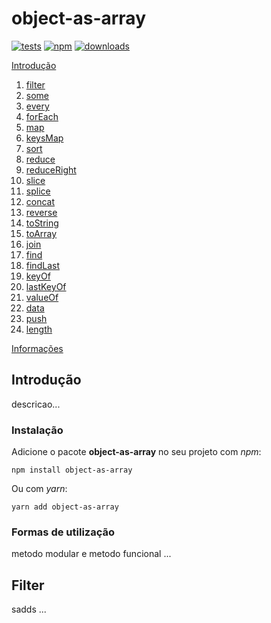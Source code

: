 # object-as-array

[![tests](https://github.com/guilhermeasn/object-as-array/actions/workflows/test.yml/badge.svg)](https://github.com/guilhermeasn/object-as-array/actions/workflows/test.yml)
[![npm](https://img.shields.io/npm/v/object-as-array.svg)](https://www.npmjs.com/package/object-as-array/v/latest)
[![downloads](https://img.shields.io/npm/dt/object-as-array)](https://www.npmjs.com/package/object-as-array/)

[Introdução](#introdução)

1. [filter](#filter)
2. [some](#some)
3. [every](#every)
4. [forEach](#forEach)
5. [map](#map)
6. [keysMap](#keysMap)
7. [sort](#sort)
8.  [reduce](#reduce)
9.  [reduceRight](#reduceRight)
10. [slice](#slice)
11. [splice](#splice)
12. [concat](#concat)
13. [reverse](#reverse)
14. [toString](#toString)
15. [toArray](#toArray)
16. [join](#join)
17. [find](#find)
18. [findLast](#findLast)
19. [keyOf](#keyOf)
20. [lastKeyOf](#lastKeyOf)
21. [valueOf](#valueOf)
22. [data](#data)
23. [push](#push)
24. [length](#length)

[Informações](#informações)

## Introdução

descricao...

### Instalação

Adicione o pacote **object-as-array** no seu projeto com *npm*:

```
npm install object-as-array
```

Ou com *yarn*:

```
yarn add object-as-array
```

### Formas de utilização

metodo modular e metodo funcional ...

## Filter

sadds ...
